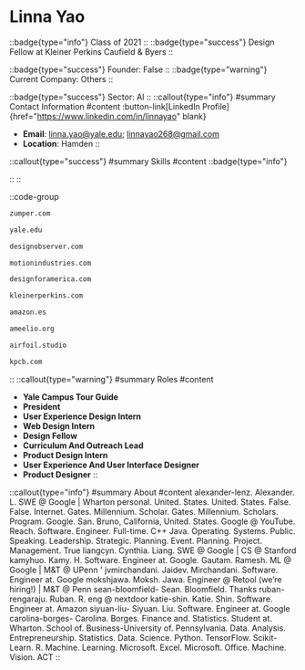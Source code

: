 # Linna Yao
::badge{type="info"}
Class of 2021
::
::badge{type="success"}
Design Fellow at Kleiner Perkins Caufield & Byers
::

::badge{type="success"}
Founder: False
::
::badge{type="warning"}
Current Company: Others
::

::badge{type="success"}
Sector: AI
::
::callout{type="info"}
#summary
Contact Information
#content
:button-link[LinkedIn Profile]{href="https://www.linkedin.com/in/linnayao" blank}
- **Email**: linna.yao@yale.edu; linnayao268@gmail.com
- **Location**: Hamden
::

::callout{type="success"}
#summary
Skills
#content
::badge{type="info"}

::
::

::code-group
```bash [Zumper]
zumper.com
```
```bash [Yale University]
yale.edu
```
```bash [Design Observer]
designobserver.com
```
```bash [Motion Industries]
motionindustries.com
```
```bash [Design for America]
designforamerica.com
```
```bash [KPCB]
kleinerperkins.com
```
```bash [Amazon.com]
amazon.es
```
```bash [Ameelio]
ameelio.org
```
```bash [Airfoil]
airfoil.studio
```
```bash [Kleiner Perkins Caufield & Byers]
kpcb.com
```
::
::callout{type="warning"}
#summary
Roles
#content
- **Yale Campus Tour Guide**
- **President**
- **User Experience Design Intern**
- **Web Design Intern**
- **Design Fellow**
- **Curriculum And Outreach Lead**
- **Product Design Intern**
- **User Experience And User Interface Designer**
- **Product Designer**
::

::callout{type="info"}
#summary
About
#content
alexander-lenz. Alexander. L. SWE @ Google | Wharton personal. United. States. United. States. False. False. Internet. Gates. Millennium. Scholar. Gates. Millennium. Scholars. Program. Google. San. Bruno, California, United. States. Google @ YouTube. Reach. Software. Engineer. Full-time. C++ Java. Operating. Systems. Public. Speaking. Leadership. Strategic. Planning. Event. Planning. Project. Management. True liangcyn. Cynthia. Liang. SWE @ Google | CS @ Stanford kamyhuo. Kamy. H. Software. Engineer at. Google. Gautam. Ramesh. ML @ Google | M&T @ UPenn ' jvmirchandani. Jaidev. Mirchandani. Software. Engineer at. Google mokshjawa. Moksh. Jawa. Engineer @ Retool (we’re hiring!) | M&T @ Penn sean-bloomfield- Sean. Bloomfield. Thanks ruban-rengaraju. Ruban. R. eng @ nextdoor katie-shin. Katie. Shin. Software. Engineer at. Amazon siyuan-liu- Siyuan. Liu. Software. Engineer at. Google carolina-borges- Carolina. Borges. Finance and. Statistics. Student at. Wharton. School of. Business-University of. Pennsylvania. Data. Analysis. Entrepreneurship. Statistics. Data. Science. Python. TensorFlow. Scikit-Learn. R. Machine. Learning. Microsoft. Excel. Microsoft. Office. Machine. Vision. ACT
::
